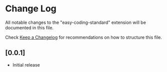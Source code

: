# Change Log

All notable changes to the "easy-coding-standard" extension will be documented in this file.

Check [Keep a Changelog](http://keepachangelog.com/) for recommendations on how to structure this file.

## [0.0.1]

- Initial release

